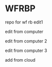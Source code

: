 # WFRBP
repo for wf rb
edit1


edit from computer

edit from computer 2

edit from computer 3

add from cloud
